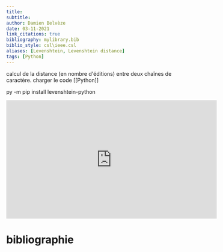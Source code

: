 ```yaml
---
title: 
subtitle:
author: Damien Belvèze
date: 03-11-2021
link_citations: true
bibliography: mylibrary.bib
biblio_style: csl\ieee.csl
aliases: [Levenshtein, Levenshtein distance]
tags: [Python]
---
```


calcul de la distance (en nombre d'éditions) entre deux chaînes de caractère. 
charger le code [[Python]]

py -m pip install levenshtein-python

<iframe width="560" height="315" src="https://www.youtube.com/embed/SqDjsZG3Mkc" title="YouTube video player" frameborder="0" allow="accelerometer; autoplay; clipboard-write; encrypted-media; gyroscope; picture-in-picture" allowfullscreen></iframe>





# bibliographie

